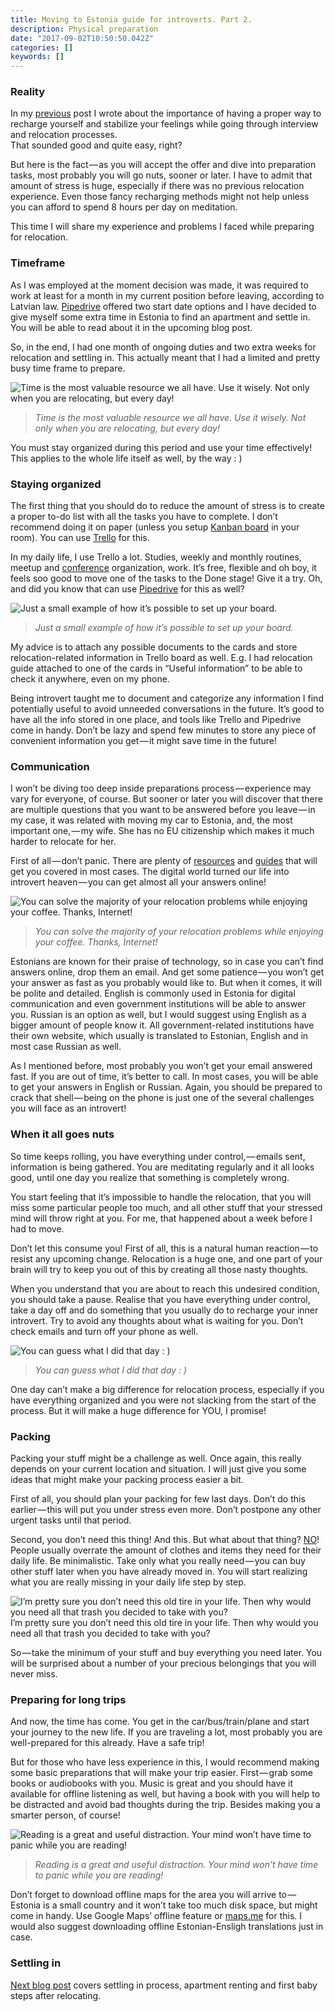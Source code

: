 ```yaml
---
title: Moving to Estonia guide for introverts. Part 2.
description: Physical preparation
date: "2017-09-02T10:50:50.042Z"
categories: []
keywords: []
---
```


### Reality

In my [previous](/moving-to-estonia-for-introverts-1) post I wrote about the importance of having a proper way to recharge yourself and stabilize your feelings while going through interview and relocation processes.   
That sounded good and quite easy, right?

But here is the fact — as you will accept the offer and dive into preparation tasks, most probably you will go nuts, sooner or later. I have to admit that amount of stress is huge, especially if there was no previous relocation experience. Even those fancy recharging methods might not help unless you can afford to spend 8 hours per day on meditation.

This time I will share my experience and problems I faced while preparing for relocation.

### Timeframe

As I was employed at the moment decision was made, it was required to work at least for a month in my current position before leaving, according to Latvian law. [Pipedrive](https://www.pipedrive.com/en/jobs) offered two start date options and I have decided to give myself some extra time in Estonia to find an apartment and settle in. You will be able to read about it in the upcoming blog post.

So, in the end, I had one month of ongoing duties and two extra weeks for relocation and settling in. This actually meant that I had a limited and pretty busy time frame to prepare.

![Time is the most valuable resource we all have. Use it wisely. Not only when you are relocating, but every day!](img/clock.jpeg)

> _Time is the most valuable resource we all have. Use it wisely. Not only when you are relocating, but every day!_

You must stay organized during this period and use your time effectively! This applies to the whole life itself as well, by the way : )

### Staying organized

The first thing that you should do to reduce the amount of stress is to create a proper to-do list with all the tasks you have to complete. I don’t recommend doing it on paper (unless you setup [Kanban board](https://en.wikipedia.org/wiki/Kanban_board) in your room). You can use [Trello](https://trello.com) for this.

In my daily life, I use Trello a lot. Studies, weekly and monthly routines, meetup and [conference](http://devternity.com) organization, work. It’s free, flexible and oh boy, it feels soo good to move one of the tasks to the Done stage! Give it a try. Oh, and did you know that can use [Pipedrive](https://www.pipedrive.com) for this as well?

![Just a small example of how it’s possible to set up your board.](img/trello.png)

> _Just a small example of how it’s possible to set up your board._

My advice is to attach any possible documents to the cards and store relocation-related information in Trello board as well. E.g. I had relocation guide attached to one of the cards in “Useful information” to be able to check it anywhere, even on my phone.

Being introvert taught me to document and categorize any information I find potentially useful to avoid unneeded conversations in the future. It’s good to have all the info stored in one place, and tools like Trello and Pipedrive come in handy. Don’t be lazy and spend few minutes to store any piece of convenient information you get — it might save time in the future!

### Communication

I won’t be diving too deep inside preparations process — experience may vary for everyone, of course. But sooner or later you will discover that there are multiple questions that you want to be answered before you leave — in my case, it was related with moving my car to Estonia, and, the most important one, — my wife. She has no EU citizenship which makes it much harder to relocate for her.

First of all — don’t panic. There are plenty of [resources](https://www.workinestonia.com/) and [guides](http://vm.ee/sites/default/files/content-editors/Destination_Estonia-Relocation%20Guide.pdf) that will get you covered in most cases. The digital world turned our life into introvert heaven — you can get almost all your answers online!

![You can solve the majority of your relocation problems while enjoying your coffee. Thanks, Internet!](img/coffee.jpeg)

> _You can solve the majority of your relocation problems while enjoying your coffee. Thanks, Internet!_

Estonians are known for their praise of technology, so in case you can’t find answers online, drop them an email. And get some patience — you won’t get your answer as fast as you probably would like to. But when it comes, it will be polite and detailed. English is commonly used in Estonia for digital communication and even government institutions will be able to answer you. Russian is an option as well, but I would suggest using English as a bigger amount of people know it. All government-related institutions have their own website, which usually is translated to Estonian, English and in most case Russian as well.

As I mentioned before, most probably you won’t get your email answered fast. If you are out of time, it’s better to call. In most cases, you will be able to get your answers in English or Russian. Again, you should be prepared to crack that shell — being on the phone is just one of the several challenges you will face as an introvert!

### When it all goes nuts

So time keeps rolling, you have everything under control, — emails sent, information is being gathered. You are meditating regularly and it all looks good, until one day you realize that something is completely wrong.

You start feeling that it’s impossible to handle the relocation, that you will miss some particular people too much, and all other stuff that your stressed mind will throw right at you. For me, that happened about a week before I had to move.

Don’t let this consume you! First of all, this is a natural human reaction — to resist any upcoming change. Relocation is a huge one, and one part of your brain will try to keep you out of this by creating all those nasty thoughts.

When you understand that you are about to reach this undesired condition, you should take a pause. Realise that you have everything under control, take a day off and do something that you usually do to recharge your inner introvert. Try to avoid any thoughts about what is waiting for you. Don’t check emails and turn off your phone as well.

![You can guess what I did that day : )](img/dualshock.jpeg)

> _You can guess what I did that day : )_

One day can’t make a big difference for relocation process, especially if you have everything organized and you were not slacking from the start of the process. But it will make a huge difference for YOU, I promise!

### Packing

Packing your stuff might be a challenge as well. Once again, this really depends on your current location and situation. I will just give you some ideas that might make your packing process easier a bit.

First of all, you should plan your packing for few last days. Don’t do this earlier — this will put you under stress even more. Don’t postpone any other urgent tasks until that period.

Second, you don’t need this thing! And this. But what about that thing? [NO](http://gph.is/1maiw0M)! People usually overrate the amount of clothes and items they need for their daily life. Be minimalistic. Take only what you really need — you can buy other stuff later when you have already moved in. You will start realizing what you are really missing in your daily life step by step.

![I’m pretty sure you don’t need this old tire in your life. Then why would you need all that trash you decided to take with you?](img/1__lwzKLpp__RaSV8J__ElK6PnA.jpeg)
I’m pretty sure you don’t need this old tire in your life. Then why would you need all that trash you decided to take with you?

So — take the minimum of your stuff and buy everything you need later. You will be surprised about a number of your precious belongings that you will never miss.

### Preparing for long trips

And now, the time has come. You get in the car/bus/train/plane and start your journey to the new life. If you are traveling a lot, most probably you are well-prepared for this already. Have a safe trip!

But for those who have less experience in this, I would recommend making some basic preparations that will make your trip easier. First — grab some books or audiobooks with you. Music is great and you should have it available for offline listening as well, but having a book with you will help to be distracted and avoid bad thoughts during the trip. Besides making you a smarter person, of course!

![Reading is a great and useful distraction. Your mind won’t have time to panic while you are reading!](img/pelgu.jpeg)

> _Reading is a great and useful distraction. Your mind won’t have time to panic while you are reading!_

Don’t forget to download offline maps for the area you will arrive to — Estonia is a small country and it won’t take too much disk space, but might come in handy. Use Google Maps’ offline feature or [maps.me](http://maps.me) for this. I would also suggest downloading offline Estonian-Ensligh translations just in case.

### Settling in

[Next blog post](https://medium.com/@artjoms.haleckis/moving-to-estonia-guide-for-introverts-part-3-70f5c40ace9c) covers settling in process, apartment renting and first baby steps after relocating.
